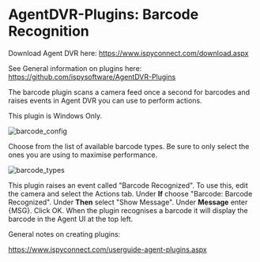 # AgentDVR-Plugins: Barcode Recognition


Download Agent DVR here:
https://www.ispyconnect.com/download.aspx

See General information on plugins here:
https://github.com/ispysoftware/AgentDVR-Plugins

The barcode plugin scans a camera feed once a second for barcodes and raises events in Agent DVR you can use to perform actions.

This plugin is Windows Only.

![barcode_config](https://user-images.githubusercontent.com/800093/163331670-08364a2c-0ca7-47cf-a6b1-4d03f0c81517.png)

Choose from the list of available barcode types. Be sure to only select the ones you are using to maximise performance.

![barcode_types](https://user-images.githubusercontent.com/800093/163331676-98f1ed6a-083d-464b-a7c1-00323d55ac07.png)

This plugin raises an event called "Barcode Recognized". To use this, edit the camera and select the Actions tab. Under **If** choose "Barcode: Barcode Recognized". Under **Then** select "Show Message". Under **Message** enter {MSG}. Click OK. When the plugin recognises a barcode it will display the barcode in the Agent UI at the top left. 

General notes on creating plugins:

https://www.ispyconnect.com/userguide-agent-plugins.aspx


